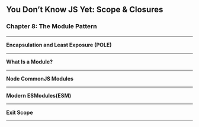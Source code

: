 ## You Don’t Know JS Yet: Scope & Closures


### Chapter 8: The Module Pattern

***

  **Encapsulation and Least Exposure (POLE)**

***

  **What Is a Module?**

***

  **Node CommonJS Modules**

***

  **Modern ESModules(ESM)**

***

  **Exit Scope**

***
